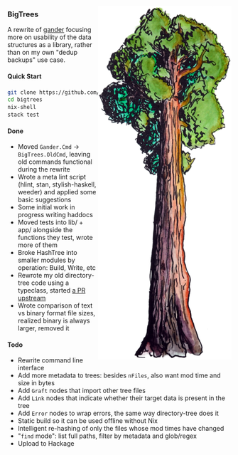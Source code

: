 <img align="right" src="bigtrees.png"></img>

### BigTrees

A rewrite of [gander](https://github.com/jefdaj/gander) focusing more on
usability of the data structures as a library, rather than on my own "dedup
backups" use case.


#### Quick Start

``` .sh
git clone https://github.com/jefdaj/bigtrees
cd bigtrees
nix-shell
stack test
```

#### Done

* Moved `Gander.Cmd` -> `BigTrees.OldCmd`, leaving old commands functional during the rewrite
* Wrote a meta lint script (hlint, stan, stylish-haskell, weeder) and applied some basic suggestions
* Some initial work in progress writing haddocs
* Moved tests into lib/ + app/ alongside the functions they test, wrote more of them
* Broke HashTree into smaller modules by operation: Build, Write, etc
* Rewrote my old directory-tree code using a typeclass, started [a PR upstream](https://github.com/jberryman/directory-tree/pull/18)
* Wrote comparison of text vs binary format file sizes, realized binary is always larger, removed it


#### Todo

* Rewrite command line interface
* Add more metadata to trees: besides `nFiles`, also want mod time and size in bytes
* Add `Graft` nodes that import other tree files
* Add `Link` nodes that indicate whether their target data is present in the tree
* Add `Error` nodes to wrap errors, the same way directory-tree does it
* Static build so it can be used offline without Nix
* Intelligent re-hashing of only the files whose mod times have changed
* "`find` mode": list full paths, filter by metadata and glob/regex
* Upload to Hackage
